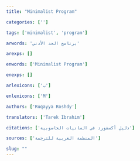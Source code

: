 ```yaml
---
title: "Minimalist Program"

categories: ['']

tags: ['minimalist', 'program']

arwords: 'برنامج الحد اﻷدني'

arexps: []

enwords: ['Minimalist Program']

enexps: []

arlexicons: ['ب']

enlexicons: ['M']

authors: ['Ruqayya Roshdy']

translators: ['Tarek Ibrahim']

citations: ['دليل أكسفورد في السانيات الحاسوبية']

sources: ['المنظمة العربية للترجمة']

slug: ""
---
```

